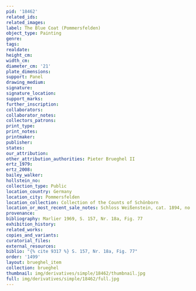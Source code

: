 ```yaml
---
pid: '18462'
related_ids: 
related_images: 
label: The Blue Coat (Pommersfelden)
object_type: Painting
genre: 
tags: 
realdate: 
height_cm: 
width_cm: 
diameter_cm: '21'
plate_dimensions: 
support: Panel
drawing_medium: 
signature: 
signature_location: 
support_marks: 
further_inscription: 
collaborators: 
collaborator_notes: 
collectors_patrons: 
print_type: 
print_notes: 
printmaker: 
publisher: 
states: 
our_attribution: 
other_attribution_authorities: Pieter Brueghel II
ertz_1979: 
ertz_2008: 
bailey_walker: 
hollstein_no: 
collection_type: Public
location_country: Germany
location_city: Pommersfelden
location_collection: Collection of the Counts of Schönborn
location_or_most_recent_sale_notes: Schloss Weißenstein, cat. 1894, no. 72c
provenance: 
bibliography: Marlier 1969, S. 157, Nr. 18a, Fig. 77
exhibition_history: 
related_works: 
copies_and_variants: 
curatorial_files: 
external_resources: 
biblio: "{% cite 9317 %} S. 157, Nr. 18a, Fig. 77"
order: '1499'
layout: brueghel_item
collection: brueghel
thumbnail: img/derivatives/simple/18462/thumbnail.jpg
full: img/derivatives/simple/18462/full.jpg
---
```

